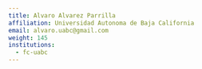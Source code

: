 ```yaml
---
title: Alvaro Alvarez Parrilla
affiliation: Universidad Autonoma de Baja California
email: alvaro.uabc@gmail.com
weight: 145
institutions:
  - fc-uabc
---
```

